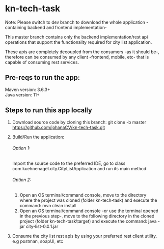 # kn-tech-task

Note:
Please switch to dev branch to download the whole application -containing backend and frontend implementation-

This master branch contains only the backend implementation/rest api operations that support the functionality required for city list application.
 
These apis are completely decoupled from the consumers -as it should be-, therefore can be consumed by any client -frontend, mobile, etc- that 
is capable of consuming rest services.

## Pre-reqs to run the app:

Maven version: 3.6.3+  
Java version: 11+  

## Steps to run this app locally

1. Download source code by cloning this branch: git clone -b master https://github.com/johanaCV/kn-tech-task.git

2. Build/Run the application:  
    ###### Option 1:
     Import the source code to the preferred IDE, go to class com.kuehnenagel.city.CityListApplication and run its main method   
    ###### Option 2:  
    1. Open an OS terminal/command console, move to the directory where the project was cloned (folder kn-tech-task) and execute the command: mvn clean install  
    2. Open an OS terminal/command console -or use the terminal opened in the previous step-, move to the following directory in the cloned project (folder kn-tech-task\target) and execute the command: java -jar city-list-0.0.1.jar
            
3. Consume the city list rest apis by using your preferred rest client utility. e.g postman, soapUI, etc